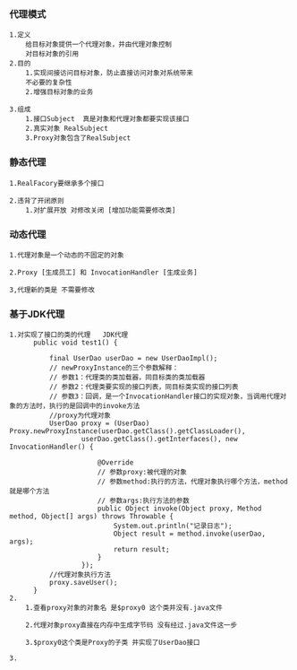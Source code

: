 ### 代理模式
    1.定义 
        给目标对象提供一个代理对象，并由代理对象控制
        对目标对象的引用
    2.目的
        1.实现间接访问目标对象，防止直接访问对象对系统带来
        不必要的复杂性
        2.增强目标对象的业务
 
    3.组成
        1.接口Subject  真是对象和代理对象都要实现该接口
        2.真实对象 RealSubject
        3.Proxy对象包含了RealSubject
        
### 静态代理

    1.RealFacory要继承多个接口  
    
    2.违背了开闭原则 
        1.对扩展开放 对修改关闭 [增加功能需要修改类]


### 动态代理

    1.代理对象是一个动态的不固定的对象
    
    2.Proxy [生成员工] 和 InvocationHandler [生成业务]
    
    3,代理新的类是 不需要修改
    
### 基于JDK代理
    
    1.对实现了接口的类的代理   JDK代理
          public void test1() {
      
              final UserDao userDao = new UserDaoImpl();
              // newProxyInstance的三个参数解释：
              // 参数1：代理类的类加载器，同目标类的类加载器
              // 参数2：代理类要实现的接口列表，同目标类实现的接口列表
              // 参数3：回调，是一个InvocationHandler接口的实现对象，当调用代理对象的方法时，执行的是回调中的invoke方法
              //proxy为代理对象
              UserDao proxy = (UserDao) Proxy.newProxyInstance(userDao.getClass().getClassLoader(),
                      userDao.getClass().getInterfaces(), new InvocationHandler() {
      
                          @Override
                          // 参数proxy:被代理的对象
                          // 参数method:执行的方法，代理对象执行哪个方法，method就是哪个方法
                          // 参数args:执行方法的参数
                          public Object invoke(Object proxy, Method method, Object[] args) throws Throwable {
                              System.out.println("记录日志");
                              Object result = method.invoke(userDao, args);
                              return result;
                          }
                      });
              //代理对象执行方法
              proxy.saveUser();
          }
    2.
        1.查看proxy对象的对象名 是$proxy0 这个类并没有.java文件

        2.代理对象proxy直接在内存中生成字节码 没有经过.java文件这一步

        3.$proxy0这个类是Proxy的子类 并实现了UserDao接口
    
    3.
